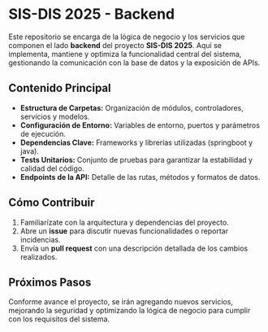 # SIS-DIS 2025 - Backend
 
 Este repositorio se encarga de la lógica de negocio y los servicios que componen el lado **backend** del proyecto **SIS-DIS 2025**. Aquí se implementa, mantiene y optimiza la funcionalidad central del sistema, gestionando la comunicación con la base de datos y la exposición de APIs.
 
 ## Contenido Principal
 
 - **Estructura de Carpetas:** Organización de módulos, controladores, servicios y modelos.
 - **Configuración de Entorno:** Variables de entorno, puertos y parámetros de ejecución.
 - **Dependencias Clave:** Frameworks y librerías utilizadas (springboot y java).
 - **Tests Unitarios:** Conjunto de pruebas para garantizar la estabilidad y calidad del código.
 - **Endpoints de la API:** Detalle de las rutas, métodos y formatos de datos.
 
 ## Cómo Contribuir
 
 1. Familiarízate con la arquitectura y dependencias del proyecto.
 2. Abre un **issue** para discutir nuevas funcionalidades o reportar incidencias.
 3. Envía un **pull request** con una descripción detallada de los cambios realizados.
 
 ## Próximos Pasos
 
 Conforme avance el proyecto, se irán agregando nuevos servicios, mejorando la seguridad y optimizando la lógica de negocio para cumplir con los requisitos del sistema.
